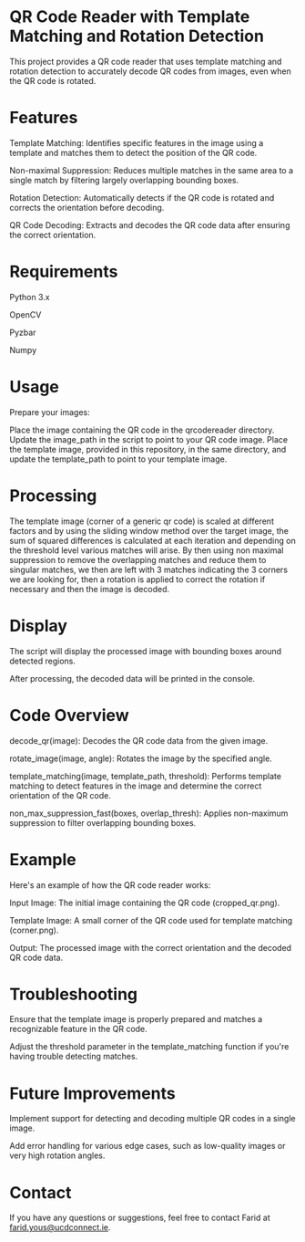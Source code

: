 # **QR Code Reader with Template Matching and Rotation Detection**


This project provides a QR code reader that uses template matching and rotation detection to accurately decode QR codes from images, even when 
the QR code is rotated.

# **Features**


Template Matching: Identifies specific features in the image using a template and matches them to detect the position of the QR code.

Non-maximal Suppression: Reduces multiple matches in the same area to a single match by filtering largely overlapping bounding boxes.

Rotation Detection: Automatically detects if the QR code is rotated and corrects the orientation before decoding.

QR Code Decoding: Extracts and decodes the QR code data after ensuring the correct orientation.


# **Requirements**


Python 3.x

OpenCV

Pyzbar

Numpy


# **Usage**


Prepare your images:

Place the image containing the QR code in the qrcodereader directory. Update the image_path in the script to point to your QR code image.
Place the template image, provided in this repository, in the same directory, and update the template_path to point to your template image.


# **Processing**


The template image (corner of a generic qr code) is scaled at different factors and by using the sliding window method over the target image, the sum of squared differences is calculated at each iteration and depending on the threshold level various matches will arise. By then using non maximal suppression to remove the overlapping matches and reduce them to singular matches, we then are left with 3 matches indicating the 3 corners we are looking for, then a rotation is applied to correct the rotation if necessary and then the image is decoded.
 

 
# **Display**


The script will display the processed image with bounding boxes around detected regions.

After processing, the decoded data will be printed in the console.


# **Code Overview**


decode_qr(image): Decodes the QR code data from the given image.

rotate_image(image, angle): Rotates the image by the specified angle.

template_matching(image, template_path, threshold): Performs template matching to detect features in the image and determine the correct orientation of the QR code.

non_max_suppression_fast(boxes, overlap_thresh): Applies non-maximum suppression to filter overlapping bounding boxes.


# **Example**


Here's an example of how the QR code reader works:

Input Image: The initial image containing the QR code (cropped_qr.png).

Template Image: A small corner of the QR code used for template matching (corner.png).

Output: The processed image with the correct orientation and the decoded QR code data.

# **Troubleshooting**


Ensure that the template image is properly prepared and matches a recognizable feature in the QR code.

Adjust the threshold parameter in the template_matching function if you're having trouble detecting matches.

# **Future Improvements**


Implement support for detecting and decoding multiple QR codes in a single image.

Add error handling for various edge cases, such as low-quality images or very high rotation angles.


# **Contact**
If you have any questions or suggestions, feel free to contact Farid at farid.yous@ucdconnect.ie.

